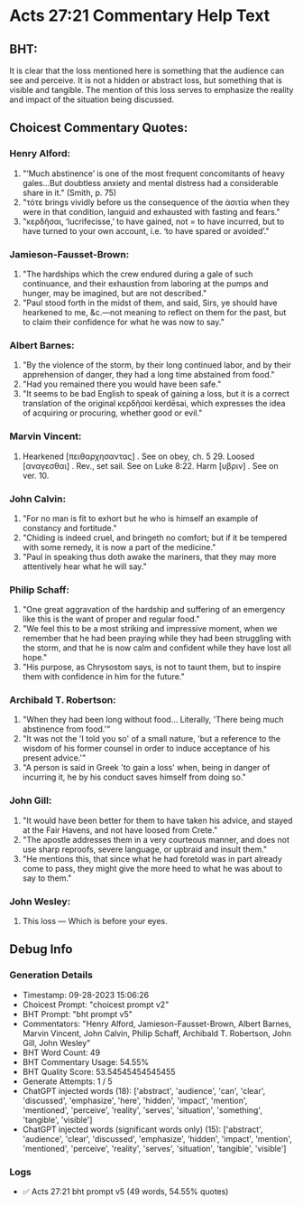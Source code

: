 # Acts 27:21 Commentary Help Text

## BHT:
It is clear that the loss mentioned here is something that the audience can see and perceive. It is not a hidden or abstract loss, but something that is visible and tangible. The mention of this loss serves to emphasize the reality and impact of the situation being discussed.

## Choicest Commentary Quotes:
### Henry Alford:
1. "‘Much abstinence’ is one of the most frequent concomitants of heavy gales...But doubtless anxiety and mental distress had a considerable share in it." (Smith, p. 75)
2. "τότε brings vividly before us the consequence of the ἀσιτία when they were in that condition, languid and exhausted with fasting and fears."
3. "κερδῆσαι, ‘lucrifecisse,’ to have gained, not = to have incurred, but to have turned to your own account, i.e. ‘to have spared or avoided’."

### Jamieson-Fausset-Brown:
1. "The hardships which the crew endured during a gale of such continuance, and their exhaustion from laboring at the pumps and hunger, may be imagined, but are not described."
2. "Paul stood forth in the midst of them, and said, Sirs, ye should have hearkened to me, &c.—not meaning to reflect on them for the past, but to claim their confidence for what he was now to say."

### Albert Barnes:
1. "By the violence of the storm, by their long continued labor, and by their apprehension of danger, they had a long time abstained from food."
2. "Had you remained there you would have been safe."
3. "It seems to be bad English to speak of gaining a loss, but it is a correct translation of the original κερδῆσαί kerdēsai, which expresses the idea of acquiring or procuring, whether good or evil."

### Marvin Vincent:
1. Hearkened [πειθαρχησαντας] . See on obey, ch. 5 29. Loosed [αναγεσθαι] . Rev., set sail. See on Luke 8:22. Harm [υβριν] . See on ver. 10.

### John Calvin:
1. "For no man is fit to exhort but he who is himself an example of constancy and fortitude."
2. "Chiding is indeed cruel, and bringeth no comfort; but if it be tempered with some remedy, it is now a part of the medicine."
3. "Paul in speaking thus doth awake the mariners, that they may more attentively hear what he will say."

### Philip Schaff:
1. "One great aggravation of the hardship and suffering of an emergency like this is the want of proper and regular food."
2. "We feel this to be a most striking and impressive moment, when we remember that he had been praying while they had been struggling with the storm, and that he is now calm and confident while they have lost all hope."
3. "His purpose, as Chrysostom says, is not to taunt them, but to inspire them with confidence in him for the future."

### Archibald T. Robertson:
1. "When they had been long without food... Literally, 'There being much abstinence from food.'" 
2. "It was not the 'I told you so' of a small nature, 'but a reference to the wisdom of his former counsel in order to induce acceptance of his present advice.'"
3. "A person is said in Greek 'to gain a loss' when, being in danger of incurring it, he by his conduct saves himself from doing so."

### John Gill:
1. "It would have been better for them to have taken his advice, and stayed at the Fair Havens, and not have loosed from Crete."
2. "The apostle addresses them in a very courteous manner, and does not use sharp reproofs, severe language, or upbraid and insult them."
3. "He mentions this, that since what he had foretold was in part already come to pass, they might give the more heed to what he was about to say to them."

### John Wesley:
1. This loss — Which is before your eyes.


## Debug Info
### Generation Details
- Timestamp: 09-28-2023 15:06:26
- Choicest Prompt: "choicest prompt v2"
- BHT Prompt: "bht prompt v5"
- Commentators: "Henry Alford, Jamieson-Fausset-Brown, Albert Barnes, Marvin Vincent, John Calvin, Philip Schaff, Archibald T. Robertson, John Gill, John Wesley"
- BHT Word Count: 49
- BHT Commentary Usage: 54.55%
- BHT Quality Score: 53.54545454545455
- Generate Attempts: 1 / 5
- ChatGPT injected words (18):
	['abstract', 'audience', 'can', 'clear', 'discussed', 'emphasize', 'here', 'hidden', 'impact', 'mention', 'mentioned', 'perceive', 'reality', 'serves', 'situation', 'something', 'tangible', 'visible']
- ChatGPT injected words (significant words only) (15):
	['abstract', 'audience', 'clear', 'discussed', 'emphasize', 'hidden', 'impact', 'mention', 'mentioned', 'perceive', 'reality', 'serves', 'situation', 'tangible', 'visible']

### Logs
- ✅ Acts 27:21 bht prompt v5 (49 words, 54.55% quotes)